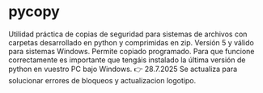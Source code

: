# pycopy
Utilidad práctica de copias de seguridad  para sistemas de archivos con carpetas desarrollado en python y comprimidas en zip. Versión 5 y válido para sistemas Windows. Permite copiado programado. Para que funcione correctamente es importante que tengáis instalado la última versión de python en vuestro PC bajo Windows.
👉 28.7.2025 Se actualiza para solucionar errores de bloqueos y actualizacion logotipo.
